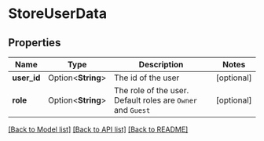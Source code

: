 # StoreUserData

## Properties

Name | Type | Description | Notes
------------ | ------------- | ------------- | -------------
**user_id** | Option<**String**> | The id of the user | [optional]
**role** | Option<**String**> | The role of the user. Default roles are `Owner` and `Guest` | [optional]

[[Back to Model list]](../README.md#documentation-for-models) [[Back to API list]](../README.md#documentation-for-api-endpoints) [[Back to README]](../README.md)


